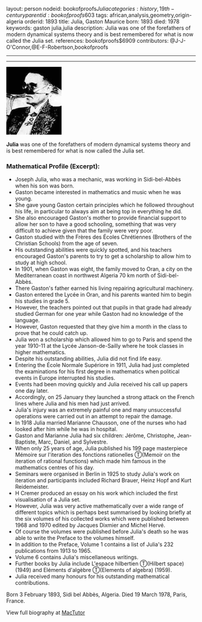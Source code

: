 layout: person
nodeid: bookofproofs$Julia
categories: history,19th-century
parentid: bookofproofs$603
tags: african,analysis,geometry,origin-algeria
orderid: 1893
title: Julia, Gaston Maurice
born: 1893
died: 1978
keywords: gaston julia,julia
description: Julia was one of the forefathers of modern dynamical systems theory and is best remembered for what is now called the Julia set.
references: bookofproofs$6909
contributors: @J-J-O'Connor,@E-F-Robertson,bookofproofs

---



---

![Julia.jpg](https://github.com/bookofproofs/bookofproofs.github.io/blob/main/_sources/_assets/images/portraits/Julia.jpg?raw=true)

**Julia** was one of the forefathers of modern dynamical systems theory and is best remembered for what is now called the Julia set.

### Mathematical Profile (Excerpt):
* Joseph Julia, who was a mechanic, was working in Sidi-bel-Abbès when his son was born.
* Gaston became interested in mathematics and music when he was young.
* She gave young Gaston certain principles which he followed throughout his life, in particular to always aim at being top in everything he did.
* She also encouraged Gaston's mother to provide financial support to allow her son to have a good schooling, something that was very difficult to achieve given that the family were very poor.
* Gaston studied with the Frères des Écoles Chrétiennes (Brothers of the Christian Schools) from the age of seven.
* His outstanding abilities were quickly spotted, and his teachers encouraged Gaston's parents to try to get a scholarship to allow him to study at high school.
* In 1901, when Gaston was eight, the family moved to Oran, a city on the Mediterranean coast in northwest Algeria 70 km north of Sidi-bel-Abbès.
* There Gaston's father earned his living repairing agricultural machinery.
* Gaston entered the Lycée in Oran, and his parents wanted him to begin his studies in grade 5.
* However, the teachers pointed out that pupils in that grade had already studied German for one year while Gaston had no knowledge of the language.
* However, Gaston requested that they give him a month in the class to prove that he could catch up.
* Julia won a scholarship which allowed him to go to Paris and spend the year 1910-11 at the Lycée Janson-de-Sailly where he took classes in higher mathematics.
* Despite his outstanding abilities, Julia did not find life easy.
* Entering the École Normale Supériore in 1911, Julia had just completed the examinations for his first degree in mathematics when political events in Europe interrupted his studies.
* Events had been moving quickly and Julia received his call up papers one day later.
* Accordingly, on 25 January they launched a strong attack on the French lines where Julia and his men had just arrived.
* Julia's injury was an extremely painful one and many unsuccessful operations were carried out in an attempt to repair the damage.
* In 1918 Julia married Marianne Chausson, one of the nurses who had looked after him while he was in hospital.
* Gaston and Marianne Julia had six children: Jérôme, Christophe, Jean-Baptiste, Marc, Daniel, and Sylvestre.
* When only 25 years of age, Julia published his 199 page masterpiece Mémoire sur l'iteration des fonctions rationelles Ⓣ(Memoir on the iteration of rational functions) which made him famous in the mathematics centres of his day.
* Seminars were organised in Berlin in 1925 to study Julia's work on iteration and participants included Richard Brauer, Heinz Hopf and Kurt Reidemeister.
* H Cremer produced an essay on his work which included the first visualisation of a Julia set.
* However, Julia was very active mathematically over a wide range of different topics which is perhaps best summarised by looking briefly at the six volumes of his collected works which were published between 1968 and 1970 edited by Jacques Dixmier and Michel Hervé.
* Of course the volumes were published before Julia's death so he was able to write the Preface to the volumes himself.
* In addition to the Preface, Volume 1 contains a list of Julia's 232 publications from 1913 to 1965.
* Volume 6 contains Julia's miscellaneous writings.
* Further books by Julia include L'espace hilbertien Ⓣ(Hilbert space) (1949) and Eléments d'algèbre Ⓣ(Elements of algebra) (1959).
* Julia received many honours for his outstanding mathematical contributions.

Born 3 February 1893, Sidi bel Abbès, Algeria. Died 19 March 1978, Paris, France.

View full biography at [MacTutor](https://mathshistory.st-andrews.ac.uk/Biographies/Julia/)
